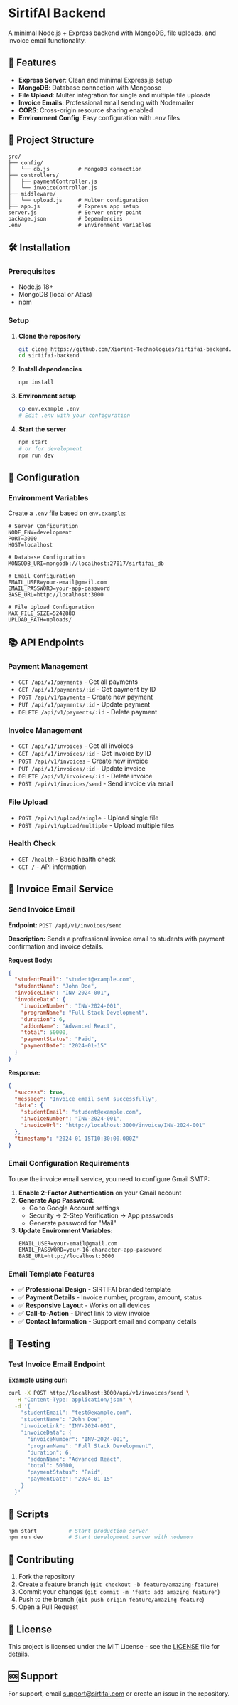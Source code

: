 # SirtifAI Backend

A minimal Node.js + Express backend with MongoDB, file uploads, and invoice email functionality.

## 🚀 Features

- **Express Server**: Clean and minimal Express.js setup
- **MongoDB**: Database connection with Mongoose
- **File Upload**: Multer integration for single and multiple file uploads
- **Invoice Emails**: Professional email sending with Nodemailer
- **CORS**: Cross-origin resource sharing enabled
- **Environment Config**: Easy configuration with .env files

## 📁 Project Structure

```
src/
├── config/
│   └── db.js         # MongoDB connection
├── controllers/
│   ├── paymentController.js
│   └── invoiceController.js
├── middleware/
│   └── upload.js     # Multer configuration
├── app.js            # Express app setup
server.js             # Server entry point
package.json          # Dependencies
.env                  # Environment variables
```

## 🛠️ Installation

### Prerequisites

- Node.js 18+ 
- MongoDB (local or Atlas)
- npm

### Setup

1. **Clone the repository**
   ```bash
   git clone https://github.com/Xiorent-Technologies/sirtifai-backend.git
   cd sirtifai-backend
   ```

2. **Install dependencies**
   ```bash
   npm install
   ```

3. **Environment setup**
   ```bash
   cp env.example .env
   # Edit .env with your configuration
   ```

4. **Start the server**
   ```bash
   npm start
   # or for development
   npm run dev
   ```

## 🔧 Configuration

### Environment Variables

Create a `.env` file based on `env.example`:

```env
# Server Configuration
NODE_ENV=development
PORT=3000
HOST=localhost

# Database Configuration
MONGODB_URI=mongodb://localhost:27017/sirtifai_db

# Email Configuration
EMAIL_USER=your-email@gmail.com
EMAIL_PASSWORD=your-app-password
BASE_URL=http://localhost:3000

# File Upload Configuration
MAX_FILE_SIZE=5242880
UPLOAD_PATH=uploads/
```

## 📚 API Endpoints

### Payment Management
- `GET /api/v1/payments` - Get all payments
- `GET /api/v1/payments/:id` - Get payment by ID
- `POST /api/v1/payments` - Create new payment
- `PUT /api/v1/payments/:id` - Update payment
- `DELETE /api/v1/payments/:id` - Delete payment

### Invoice Management
- `GET /api/v1/invoices` - Get all invoices
- `GET /api/v1/invoices/:id` - Get invoice by ID
- `POST /api/v1/invoices` - Create new invoice
- `PUT /api/v1/invoices/:id` - Update invoice
- `DELETE /api/v1/invoices/:id` - Delete invoice
- `POST /api/v1/invoices/send` - Send invoice via email

### File Upload
- `POST /api/v1/upload/single` - Upload single file
- `POST /api/v1/upload/multiple` - Upload multiple files

### Health Check
- `GET /health` - Basic health check
- `GET /` - API information

## 📧 Invoice Email Service

### Send Invoice Email

**Endpoint:** `POST /api/v1/invoices/send`

**Description:** Sends a professional invoice email to students with payment confirmation and invoice details.

**Request Body:**
```json
{
  "studentEmail": "student@example.com",
  "studentName": "John Doe",
  "invoiceLink": "INV-2024-001",
  "invoiceData": {
    "invoiceNumber": "INV-2024-001",
    "programName": "Full Stack Development",
    "duration": 6,
    "addonName": "Advanced React",
    "total": 50000,
    "paymentStatus": "Paid",
    "paymentDate": "2024-01-15"
  }
}
```

**Response:**
```json
{
  "success": true,
  "message": "Invoice email sent successfully",
  "data": {
    "studentEmail": "student@example.com",
    "invoiceNumber": "INV-2024-001",
    "invoiceUrl": "http://localhost:3000/invoice/INV-2024-001"
  },
  "timestamp": "2024-01-15T10:30:00.000Z"
}
```

### Email Configuration Requirements

To use the invoice email service, you need to configure Gmail SMTP:

1. **Enable 2-Factor Authentication** on your Gmail account
2. **Generate App Password:**
   - Go to Google Account settings
   - Security → 2-Step Verification → App passwords
   - Generate password for "Mail"
3. **Update Environment Variables:**
   ```env
   EMAIL_USER=your-email@gmail.com
   EMAIL_PASSWORD=your-16-character-app-password
   BASE_URL=http://localhost:3000
   ```

### Email Template Features

- ✅ **Professional Design** - SIRTIFAI branded template
- ✅ **Payment Details** - Invoice number, program, amount, status
- ✅ **Responsive Layout** - Works on all devices
- ✅ **Call-to-Action** - Direct link to view invoice
- ✅ **Contact Information** - Support email and company details

## 🧪 Testing

### Test Invoice Email Endpoint

**Example using curl:**
```bash
curl -X POST http://localhost:3000/api/v1/invoices/send \
  -H "Content-Type: application/json" \
  -d '{
    "studentEmail": "test@example.com",
    "studentName": "John Doe",
    "invoiceLink": "INV-2024-001",
    "invoiceData": {
      "invoiceNumber": "INV-2024-001",
      "programName": "Full Stack Development",
      "duration": 6,
      "addonName": "Advanced React",
      "total": 50000,
      "paymentStatus": "Paid",
      "paymentDate": "2024-01-15"
    }
  }'
```

## 📝 Scripts

```bash
npm start          # Start production server
npm run dev        # Start development server with nodemon
```

## 🤝 Contributing

1. Fork the repository
2. Create a feature branch (`git checkout -b feature/amazing-feature`)
3. Commit your changes (`git commit -m 'feat: add amazing feature'`)
4. Push to the branch (`git push origin feature/amazing-feature`)
5. Open a Pull Request

## 📄 License

This project is licensed under the MIT License - see the [LICENSE](LICENSE) file for details.

## 🆘 Support

For support, email support@sirtifai.com or create an issue in the repository.
